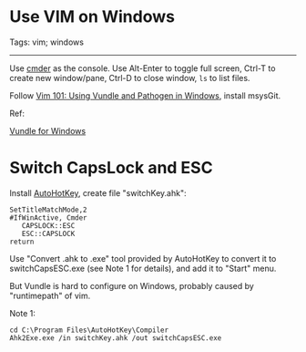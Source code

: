 # Use VIM on Windows
Tags: vim; windows

------

Use [cmder](http://cmder.net/) as the console.
Use Alt-Enter to toggle full screen, Ctrl-T to create new window/pane,
Ctrl-D to close window, `ls` to list files.

Follow [Vim 101: Using Vundle and Pathogen in Windows](http://usevim.com/2012/10/12/vim101-windows/),
install msysGit.

Ref:

[Vundle for Windows](https://github.com/VundleVim/Vundle.vim/wiki/Vundle-for-Windows)

# Switch CapsLock and ESC

Install [AutoHotKey](https://autohotkey.com/), create file "switchKey.ahk":

    SetTitleMatchMode,2
    #IfWinActive, Cmder
       CAPSLOCK::ESC
       ESC::CAPSLOCK
    return

Use "Convert .ahk to .exe" tool provided by AutoHotKey
to convert it to switchCapsESC.exe (see Note 1 for details),
and add it to "Start" menu.

But Vundle is hard to configure on Windows, probably caused by
"runtimepath" of vim.

Note 1:

    cd C:\Program Files\AutoHotKey\Compiler
    Ahk2Exe.exe /in switchKey.ahk /out switchCapsESC.exe

